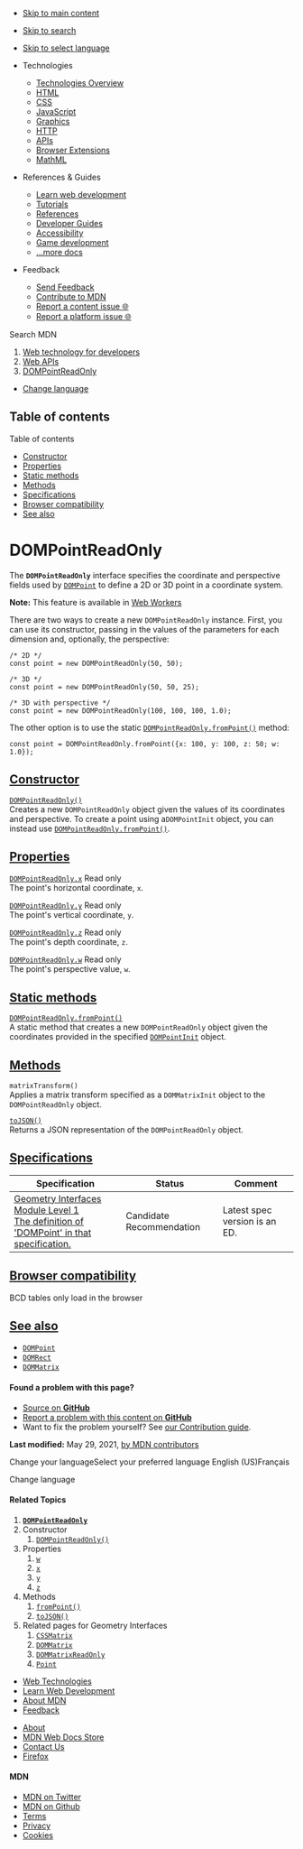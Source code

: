 -   <a href="#content" id="skip-main">Skip to main content</a>
-   <a href="#main-q" id="skip-search">Skip to search</a>
-   <a href="#select-language" id="skip-select-language">Skip to select language</a>

-   Technologies
    -   [Technologies Overview](https://developer.mozilla.org/en-US/docs/Web)
    -   [HTML](https://developer.mozilla.org/en-US/docs/Web/HTML)
    -   [CSS](https://developer.mozilla.org/en-US/docs/Web/CSS)
    -   [JavaScript](https://developer.mozilla.org/en-US/docs/Web/JavaScript)
    -   [Graphics](https://developer.mozilla.org/en-US/docs/Web/Guide/Graphics)
    -   [HTTP](https://developer.mozilla.org/en-US/docs/Web/HTTP)
    -   [APIs](https://developer.mozilla.org/en-US/docs/Web/API)
    -   [Browser Extensions](https://developer.mozilla.org/en-US/docs/Mozilla/Add-ons/WebExtensions)
    -   [MathML](https://developer.mozilla.org/en-US/docs/Web/MathML)
-   References & Guides
    -   [Learn web development](https://developer.mozilla.org/en-US/docs/Learn)
    -   [Tutorials](https://developer.mozilla.org/en-US/docs/Web/Tutorials)
    -   [References](https://developer.mozilla.org/en-US/docs/Web/Reference)
    -   [Developer Guides](https://developer.mozilla.org/en-US/docs/Web/Guide)
    -   [Accessibility](https://developer.mozilla.org/en-US/docs/Web/Accessibility)
    -   [Game development](https://developer.mozilla.org/en-US/docs/Games)
    -   [...more docs](https://developer.mozilla.org/en-US/docs/Web)
-   Feedback
    -   [Send Feedback](https://developer.mozilla.org/en-US/docs/MDN/Contribute/Feedback)
    -   [Contribute to MDN](https://developer.mozilla.org/en-US/docs/MDN/Contribute)
    -   [Report a content issue 🌐](https://github.com/mdn/content/issues/new)
    -   [Report a platform issue 🌐](https://github.com/mdn/yari/issues/new)

Search MDN

1.  <a href="https://developer.mozilla.org/en-US/docs/Web" class="breadcrumb"><span data-property="name">Web technology for developers</span></a>
2.  <a href="https://developer.mozilla.org/en-US/docs/Web/API" class="breadcrumb-penultimate"><span data-property="name">Web APIs</span></a>
3.  <a href="https://developer.mozilla.org/en-US/docs/Web/API/DOMPointReadOnly" class="breadcrumb-current-page"><span data-property="name">DOMPointReadOnly</span></a>

-   <a href="#select-language" class="language-icon"><span class="show-desktop">Change language</span></a>

Table of contents
-----------------

Table of contents

-   [Constructor](#constructor)
-   [Properties](#properties)
-   [Static methods](#static_methods)
-   [Methods](#methods)
-   [Specifications](#specifications)
-   [Browser compatibility](#browser_compatibility)
-   [See also](#see_also)

DOMPointReadOnly
================

<span class="seoSummary">The **`DOMPointReadOnly`** interface specifies the coordinate and perspective fields used by [`DOMPoint`](https://developer.mozilla.org/en-US/docs/Web/API/DOMPoint) to define a 2D or 3D point in a coordinate system.</span>

**Note:** This feature is available in [Web Workers](https://developer.mozilla.org/en-US/docs/Web/API/Web_Workers_API)

There are two ways to create a new `DOMPointReadOnly` instance. First, you can use its constructor, passing in the values of the parameters for each dimension and, optionally, the perspective:

    /* 2D */
    const point = new DOMPointReadOnly(50, 50);

    /* 3D */
    const point = new DOMPointReadOnly(50, 50, 25);

    /* 3D with perspective */
    const point = new DOMPointReadOnly(100, 100, 100, 1.0);

The other option is to use the static [`DOMPointReadOnly.fromPoint()`](https://developer.mozilla.org/en-US/docs/Web/API/DOMPointReadOnly/fromPoint) method:

    const point = DOMPointReadOnly.fromPoint({x: 100, y: 100, z: 50; w: 1.0});

[Constructor](#constructor "Permalink to Constructor")
------------------------------------------------------

[`DOMPointReadOnly()`](https://developer.mozilla.org/en-US/docs/Web/API/DOMPointReadOnly/DOMPointReadOnly "DOMPointReadOnly()")  
Creates a new `DOMPointReadOnly` object given the values of its coordinates and perspective. To create a point using a`DOMPointInit` object, you can instead use [`DOMPointReadOnly.fromPoint()`](https://developer.mozilla.org/en-US/docs/Web/API/DOMPointReadOnly/fromPoint).

[Properties](#properties "Permalink to Properties")
---------------------------------------------------

[`DOMPointReadOnly.x`](https://developer.mozilla.org/en-US/docs/Web/API/DOMPointReadOnly/x) <span class="badge inline readonly" title="This value may not be changed.">Read only </span>  
The point's horizontal coordinate, `x`.

[`DOMPointReadOnly.y`](https://developer.mozilla.org/en-US/docs/Web/API/DOMPointReadOnly/y) <span class="badge inline readonly" title="This value may not be changed.">Read only </span>  
The point's vertical coordinate, `y`.

[`DOMPointReadOnly.z`](https://developer.mozilla.org/en-US/docs/Web/API/DOMPointReadOnly/z) <span class="badge inline readonly" title="This value may not be changed.">Read only </span>  
The point's depth coordinate, `z`.

[`DOMPointReadOnly.w`](https://developer.mozilla.org/en-US/docs/Web/API/DOMPointReadOnly/w) <span class="badge inline readonly" title="This value may not be changed.">Read only </span>  
The point's perspective value, `w`.

[Static methods](#static_methods "Permalink to Static methods")
---------------------------------------------------------------

[`DOMPointReadOnly.fromPoint()`](https://developer.mozilla.org/en-US/docs/Web/API/DOMPointReadOnly/fromPoint)  
A static method that creates a new `DOMPointReadOnly` object given the coordinates provided in the specified [`DOMPointInit`](https://developer.mozilla.org/en-US/docs/Web/API/DOMPointInit) object.

[Methods](#methods "Permalink to Methods")
------------------------------------------

<span class="page-not-created">`matrixTransform()`</span>  
Applies a matrix transform specified as a <span class="page-not-created">`DOMMatrixInit`</span> object to the `DOMPointReadOnly` object.

[`toJSON()`](https://developer.mozilla.org/en-US/docs/Web/API/DOMPointReadOnly/toJSON "toJSON()")  
Returns a JSON representation of the `DOMPointReadOnly` object.

[Specifications](#specifications "Permalink to Specifications")
---------------------------------------------------------------

<table><thead><tr class="header"><th>Specification</th><th>Status</th><th>Comment</th></tr></thead><tbody><tr class="odd"><td><a href="https://drafts.fxtf.org/geometry/#DOMPoint" class="external">Geometry Interfaces Module Level 1<br />
<span class="small">The definition of 'DOMPoint' in that specification.</span></a></td><td><span class="spec-cr">Candidate Recommendation</span></td><td>Latest spec version is an ED.</td></tr></tbody></table>

[Browser compatibility](#browser_compatibility "Permalink to Browser compatibility")
------------------------------------------------------------------------------------

BCD tables only load in the browser

[See also](#see_also "Permalink to See also")
---------------------------------------------

-   [`DOMPoint`](https://developer.mozilla.org/en-US/docs/Web/API/DOMPoint)
-   [`DOMRect`](https://developer.mozilla.org/en-US/docs/Web/API/DOMRect)
-   [`DOMMatrix`](https://developer.mozilla.org/en-US/docs/Web/API/DOMMatrix)

#### Found a problem with this page?

-   [Source on **GitHub**](https://github.com/mdn/content/blob/main/files/en-us/web/api/dompointreadonly/index.html "Folder: en-us/web/api/dompointreadonly (Opens in a new tab)")
-   [Report a problem with this content on **GitHub**](https://github.com/mdn/content/issues/new?body=MDN+URL%3A+https%3A%2F%2Fdeveloper.mozilla.org%2Fen-US%2Fdocs%2FWeb%2FAPI%2FDOMPointReadOnly%0A%0A%23%23%23%23+What+information+was+incorrect%2C+unhelpful%2C+or+incomplete%3F%0A%0A%0A%23%23%23%23+Specific+section+or+headline%3F%0A%0A%0A%23%23%23%23+What+did+you+expect+to+see%3F%0A%0A%0A%23%23%23%23+Did+you+test+this%3F+If+so%2C+how%3F%0A%0A%0A%3C%21--+Do+not+make+changes+below+this+line+--%3E%0A%3Cdetails%3E%0A%3Csummary%3EMDN+Content+page+report+details%3C%2Fsummary%3E%0A%0A*+Folder%3A+%60en-us%2Fweb%2Fapi%2Fdompointreadonly%60%0A*+MDN+URL%3A+https%3A%2F%2Fdeveloper.mozilla.org%2Fen-US%2Fdocs%2FWeb%2FAPI%2FDOMPointReadOnly%0A*+GitHub+URL%3A+https%3A%2F%2Fgithub.com%2Fmdn%2Fcontent%2Fblob%2Fmain%2Ffiles%2Fen-us%2Fweb%2Fapi%2Fdompointreadonly%2Findex.html%0A*+Last+commit%3A+https%3A%2F%2Fgithub.com%2Fmdn%2Fcontent%2Fcommit%2Ffffe339bce9adcb9ced09d1d5eff291c105ce6ad%0A*+Document+last+modified%3A+2021-05-29T05%3A32%3A06.000Z%0A%0A%3C%2Fdetails%3E&title=Issue+with+%22DOMPointReadOnly%22%3A+%28short+summary+here+please%29&labels=Content%3AWebAPI%2Cneeds-triage "This will take you to https://github.com/mdn/content to file a new issue")
-   Want to fix the problem yourself? See [our Contribution guide](https://github.com/mdn/content/blob/main/README.md).

**Last modified:** May 29, 2021, [by MDN contributors](https://developer.mozilla.org/en-US/docs/Web/API/DOMPointReadOnly/contributors.txt)

Change your languageSelect your preferred language English (US)Français

Change language

#### Related Topics

1.  **[`DOMPointReadOnly`](https://developer.mozilla.org/en-US/docs/Web/API/DOMPointReadOnly)**
2.  Constructor
    1.  [`DOMPointReadOnly()`](https://developer.mozilla.org/en-US/docs/Web/API/DOMPointReadOnly/DOMPointReadOnly)
3.  Properties
    1.  [`w`](https://developer.mozilla.org/en-US/docs/Web/API/DOMPointReadOnly/w)
    2.  [`x`](https://developer.mozilla.org/en-US/docs/Web/API/DOMPointReadOnly/x)
    3.  [`y`](https://developer.mozilla.org/en-US/docs/Web/API/DOMPointReadOnly/y)
    4.  [`z`](https://developer.mozilla.org/en-US/docs/Web/API/DOMPointReadOnly/z)
4.  Methods
    1.  [`fromPoint()`](https://developer.mozilla.org/en-US/docs/Web/API/DOMPointReadOnly/fromPoint)
    2.  [`toJSON()`](https://developer.mozilla.org/en-US/docs/Web/API/DOMPointReadOnly/toJSON)
5.  Related pages for Geometry Interfaces
    1.  [`CSSMatrix`](https://developer.mozilla.org/en-US/docs/Web/API/CSSMatrix)
    2.  [`DOMMatrix`](https://developer.mozilla.org/en-US/docs/Web/API/DOMMatrix)
    3.  [`DOMMatrixReadOnly`](https://developer.mozilla.org/en-US/docs/Web/API/DOMMatrixReadOnly)
    4.  [`Point`](https://developer.mozilla.org/en-US/docs/Web/API/Point)

-   [Web Technologies](https://developer.mozilla.org/en-US/docs/Web)
-   [Learn Web Development](https://developer.mozilla.org/en-US/docs/Learn)
-   [About MDN](https://developer.mozilla.org/en-US/docs/MDN/About)
-   [Feedback](https://developer.mozilla.org/en-US/docs/MDN/Feedback)

<!-- -->

-   [About](https://www.mozilla.org/about/)
-   [MDN Web Docs Store](https://shop.spreadshirt.com/mdn-store/)
-   [Contact Us](https://www.mozilla.org/contact/)
-   [Firefox](https://www.mozilla.org/firefox/?utm_source=developer.mozilla.org&utm_campaign=footer&utm_medium=referral)

#### MDN

-   <a href="https://twitter.com/mozdevnet" class="social-icon twitter"><span class="visually-hidden">MDN on Twitter</span></a>
-   <a href="https://github.com/mdn/" class="social-icon github"><span class="visually-hidden">MDN on Github</span></a>
-   [Terms](https://www.mozilla.org/about/legal/terms/mozilla)
-   [Privacy](https://www.mozilla.org/privacy/websites/)
-   [Cookies](https://www.mozilla.org/privacy/websites/#cookies)
